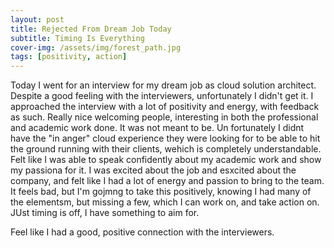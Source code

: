 ```yaml
---
layout: post
title: Rejected From Dream Job Today
subtitle: Timing Is Everything
cover-img: /assets/img/forest_path.jpg
tags: [positivity, action]
---
```


Today I went for an interview for my dream job as cloud solution architect. Despite a good feeling with the interviewers, 
unfortunately I didn't get it. I approached the interview with a lot of positivity and energy, with feedback as such.
Really nice welcoming people, interesting in both the professional and academic work done. It was not meant to be.
Un fortunately I didnt have the "in anger" cloud experience they were looking for to be able to hit the ground running 
with their clients, wehich is completely understandable.  Felt like I was able to speak confidently about my academic work and show my passiona for it.
I was excited about the job and esxcited about the company, and felt like I had a lot of energy and passion to bring to the team.
It feels bad, but I'm gojmng to take this positively, knowing I had many of the elementsm, but missing a few, which I can 
work on, and take action on. JUst timing is off, I have something to aim for. 

Feel like I had a good, positive connection with the interviewers.